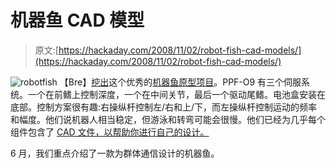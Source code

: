 # 机器鱼 CAD 模型

> 原文:[https://hackaday.com/2008/11/02/robot-fish-cad-models/](https://hackaday.com/2008/11/02/robot-fish-cad-models/)

![](../Images/96ff976c5d217ffcfab15ad0a14863d5.png "robotfish")
【Bre】[挖出](http://brepettis.com/blog/2008/11/02/plans-for-a-robotic-fish/ "Bre Pettis | Living the DIY Dream")这个优秀的[机器鱼原型项目](http://www.nmri.go.jp/eng/khirata/fish/model/ppf09/index_e.html "Model Fish Robot, PPF-09")。PPF-O9 有三个伺服系统。一个在前鳍上控制深度，一个在中间关节，最后一个驱动尾鳍。电池盒安装在底部。控制方案很有趣:右操纵杆控制左/右和上/下，而左操纵杆控制运动的频率和幅度。他们说机器人相当稳定，但游泳和转弯可能会很慢。他们已经为几乎每个组件包含了 [CAD 文件，以帮助你进行自己的设计。](http://www.nmri.go.jp/eng/khirata/fish/model/ppf09/caddata_e.html "CAD data of the PPF-09")

6 月，我们重点介绍了一款为群体通信设计的机器鱼。